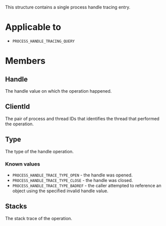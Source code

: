 This structure contains a single process handle tracing entry.

# Applicable to
 - `PROCESS_HANDLE_TRACING_QUERY`

# Members

## Handle
The handle value on which the operation happened.

## ClientId
The pair of process and thread IDs that identifies the thread that performed the operation.

## Type
The type of the handle operation.

### Known values
 - `PROCESS_HANDLE_TRACE_TYPE_OPEN` - the handle was opened.
 - `PROCESS_HANDLE_TRACE_TYPE_CLOSE` - the handle was closed.
 - `PROCESS_HANDLE_TRACE_TYPE_BADREF` - the caller attempted to reference an object using the specified invalid handle value.

## Stacks
The stack trace of the operation.
